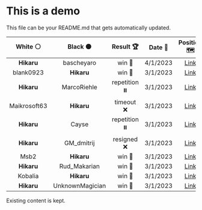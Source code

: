 # This is a demo

This file can be your README.md that gets automatically updated.

<!--START_SECTION:chessStats-->
<!-- Automatically generated with https://github.com/Balastrong/chess-stats-action -->

| White ⚪ | Black ⚫ | Result 🏆 | Date 📅 | Position 🗺️ |
|:---:|:---:|:---:|:---:|:---:|
| **Hikaru** | bascheyaro | win 🥇 | 4/1/2023 | <a href="http://www.ee.unb.ca/cgi-bin/tervo/fen.pl?select=1r6/7k/p1PN2p1/P2pp1Pr/1P2p3/6R1/4P1K1/5R2 b - -">Link</a> |
| blank0923 | **Hikaru** | win 🥇 | 3/1/2023 | <a href="http://www.ee.unb.ca/cgi-bin/tervo/fen.pl?select=4r3/p1k1r3/1p1p4/2pP2p1/2P5/2PQ3P/4q1PK/1R6 w - -">Link</a> |
| **Hikaru** | MarcoRiehle | repetition ⏸️ | 3/1/2023 | <a href="http://www.ee.unb.ca/cgi-bin/tervo/fen.pl?select=8/3Q2pp/5p2/P4kP1/3p3P/3q1BK1/8/1q6 b - -">Link</a> |
| Maikrosoft63 | **Hikaru** | timeout ❌ | 3/1/2023 | <a href="http://www.ee.unb.ca/cgi-bin/tervo/fen.pl?select=8/6K1/5PB1/8/1ppkRn2/8/8/8 b - -">Link</a> |
| **Hikaru** | Cayse | repetition ⏸️ | 3/1/2023 | <a href="http://www.ee.unb.ca/cgi-bin/tervo/fen.pl?select=7r/2p5/1p1b4/1P2pk2/7P/1N1P4/4K3/6R1 w - -">Link</a> |
| **Hikaru** | GM_dmitrij | resigned ❌ | 3/1/2023 | <a href="http://www.ee.unb.ca/cgi-bin/tervo/fen.pl?select=R7/5p2/4nk1p/8/3r1P1p/6P1/6K1/8 w - -">Link</a> |
| Msb2 | **Hikaru** | win 🥇 | 3/1/2023 | <a href="http://www.ee.unb.ca/cgi-bin/tervo/fen.pl?select=8/3r4/4k3/p3B1r1/1b3P2/4NK2/1P6/8 w - -">Link</a> |
| **Hikaru** | Rud_Makarian | win 🥇 | 3/1/2023 | <a href="http://www.ee.unb.ca/cgi-bin/tervo/fen.pl?select=rk2R3/pbp3p1/2n2q1r/1B3p2/8/5NP1/PPQ4P/2R3K1 b - -">Link</a> |
| Kobalia | **Hikaru** | win 🥇 | 3/1/2023 | <a href="http://www.ee.unb.ca/cgi-bin/tervo/fen.pl?select=8/2B2kbK/8/p1p2p1b/P1P5/1B4P1/8/8 w - -">Link</a> |
| **Hikaru** | UnknownMagician | win 🥇 | 3/1/2023 | <a href="http://www.ee.unb.ca/cgi-bin/tervo/fen.pl?select=8/1R1bk1b1/2p2p1p/1p2P3/3pBP2/3P4/5K1P/8 b - -">Link</a> |

<!--END_SECTION:chessStats-->

Existing content is kept.
